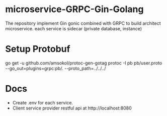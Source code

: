 # microservice-GRPC-Gin-Golang
The repository implement Gin gonic combined with GRPC to build architect microservice. each service is sidecar (private database, instance)

# Setup Protobuf
go get -u github.com/amsokol/protoc-gen-gotag
protoc -I pb pb/user.proto --go_out=plugins=grpc:pb/. --proto_path=../../../

# Docs
- Create .env for each service.
- Client service provider restful api at http://localhost:8080
